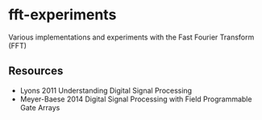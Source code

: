 # fft-experiments
Various implementations and experiments with the Fast Fourier Transform (FFT)

## Resources

- Lyons 2011 Understanding Digital Signal Processing
- Meyer-Baese 2014 Digital Signal Processing with Field Programmable Gate Arrays
